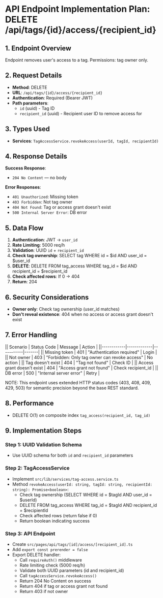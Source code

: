 # API Endpoint Implementation Plan: DELETE /api/tags/{id}/access/{recipient_id}

## 1. Endpoint Overview

Endpoint removes user's access to a tag. Permissions: tag owner only.

## 2. Request Details

- **Method**: DELETE
- **URL**: `/api/tags/{id}/access/{recipient_id}`
- **Authentication**: Required (Bearer JWT)
- **Path parameters**:
  - `id` (uuid) - Tag ID
  - `recipient_id` (uuid) - Recipient user ID to remove access for

## 3. Types Used

- **Services**: `TagAccessService.revokeAccess(userId, tagId, recipientId)`

## 4. Response Details

**Success Response**:

- `204 No Content` — no body

**Error Responses**:

- `401 Unauthorized`: Missing token
- `403 Forbidden`: Not tag owner
- `404 Not Found`: Tag or access grant doesn't exist
- `500 Internal Server Error`: DB error

## 5. Data Flow

1. **Authentication**: JWT → `user_id`
2. **Rate Limiting**: 5000 req/h
3. **Validation**: UUID `id` + `recipient_id`
4. **Check tag ownership**: SELECT tag WHERE id = $id AND user_id = $user_id
5. **DELETE**: DELETE FROM tag_access WHERE tag_id = $id AND recipient_id = $recipient_id
6. **Check affected rows**: If 0 → 404
7. **Return**: 204

## 6. Security Considerations

- **Owner only**: Check tag ownership (user_id matches)
- **Don't reveal existence**: 404 when no access or access grant doesn't exist

## 7. Error Handling

|| Scenario | Status Code | Message | Action |
||------------|-------------|-----------|-------|
|| Missing token | 401 | "Authentication required" | Login |
|| Not owner | 403 | "Forbidden: Only tag owner can revoke access" | No action |
|| Tag doesn't exist | 404 | "Tag not found" | Check ID |
|| Access grant doesn't exist | 404 | "Access grant not found" | Check recipient_id |
|| DB error | 500 | "Internal server error" | Retry |

NOTE: This endpoint uses extended HTTP status codes (403, 408, 409, 429, 503) for semantic precision beyond the base REST standard.

## 8. Performance

- DELETE O(1) on composite index `tag_access(recipient_id, tag_id)`

## 9. Implementation Steps

### Step 1: UUID Validation Schema

- Use UUID schema for both `id` and `recipient_id` parameters

### Step 2: TagAccessService

- Implement `src/lib/services/tag-access.service.ts`
- Method `revokeAccess(userId: string, tagId: string, recipientId: string): Promise<boolean>`:
  - Check tag ownership (SELECT WHERE id = $tagId AND user_id = $userId)
  - DELETE FROM tag_access WHERE tag_id = $tagId AND recipient_id = $recipientId
  - Check affected rows (return false if 0)
  - Return boolean indicating success

### Step 3: API Endpoint

- Create `src/pages/api/tags/[id]/access/[recipient_id].ts`
- Add `export const prerender = false`
- Export DELETE handler:
  - Call `requireAuth()` middleware
  - Rate limiting check (5000 req/h)
  - Validate both UUID parameters (id and recipient_id)
  - Call `tagAccessService.revokeAccess()`
  - Return 204 No Content on success
  - Return 404 if tag or access grant not found
  - Return 403 if not owner
